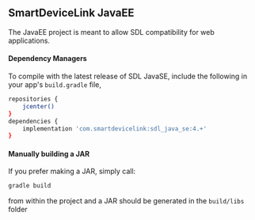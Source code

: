 ## SmartDeviceLink JavaEE

The JavaEE project is meant to allow SDL compatibility for web applications. 

#### Dependency Managers

To compile with the latest release of SDL JavaSE, include the following in your app's `build.gradle` file,

```sh
repositories {
    jcenter()
}
dependencies {
    implementation 'com.smartdevicelink:sdl_java_se:4.+'
}
```

#### Manually building a JAR

If you prefer making a JAR, simply call:

```sh
gradle build
```
from within the project and a JAR should be generated in the `build/libs` folder